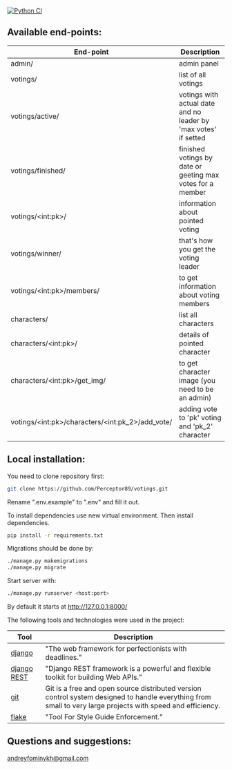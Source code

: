 [![Python CI](https://github.com/Perceptor89/votings/actions/workflows/pyci.yml/badge.svg)](https://github.com/Perceptor89/votings/actions/workflows/pyci.yml)

<!-- ## Example of website:
[Task manager](https://protected-harbor-92063.herokuapp.com "Heroku.com") -->

## Available end-points:
|           End-point |     Description             |
|-----------------------|-----------------------|
| admin/ | admin panel |
| votings/ | list of all votings |
| votings/active/ | votings with actual date and no leader by 'max votes' if setted |
| votings/finished/ | finished votings by date or geeting max votes for a member |
| votings/\<int:pk>/ | information about pointed voting |
| votings/winner/ | that's how you get the voting leader |
| votings/\<int:pk>/members/ | to get information about voting members |
| characters/ | list all characters |
| characters/\<int:pk>/ | details of pointed character |
| characters/\<int:pk>/get_img/ | to get character image (you need to be an admin) |
| votings/\<int:pk>/characters/\<int:pk_2>/add_vote/ | adding vote to 'pk' voting and 'pk_2' character |


## Local installation:
You need to clone repository first:
```bash
git clone https://github.com/Perceptor89/votings.git
```

Rename ".env.example" to ".env" and fill it out.

To install dependencies use new virtual environment. Then install dependencies.

```bash
pip install -r requirements.txt
```

Migrations should be done by:

```bash
./manage.py makemigrations
./manage.py migrate
```

Start server with:

```bash
./manage.py runserver <host:port>
```

By default it starts at http://127.0.0.1:8000/

The following tools and technologies were used in the project:

| Tool                                                                     | Description                                                                                                           |
|--------------------------------------------------------------------------|-----------------------------------------------------------------------------------------------------------------------|
| [django](https://www.djangoproject.com/)                                 | "The web framework for perfectionists with deadlines."                                                   |
| [django REST](https://www.django-rest-framework.org)                                 | "Django REST framework is a powerful and flexible toolkit for building Web APIs."                                                   |
| [git](https://git-scm.com)                                               | Git is a free and open source distributed version control system designed to handle everything from small to very large projects with speed and efficiency.                                                                       |
| [flake](https://flake8.pycqa.org/en/latest/)                             | "Tool For Style Guide Enforcement."                                                                                 |


## Questions and suggestions:
<andreyfominykh@gmail.com>